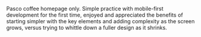 Pasco coffee homepage only.
Simple practice with mobile-first development for the first time, enjoyed and appreciated the benefits of starting simpler with the key elements and adding complexity as the screen grows, versus trying to whittle down a fuller design as it shrinks.
